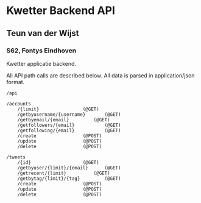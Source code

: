 # Kwetter Backend API

## Teun van der Wijst

### S62, Fontys Eindhoven

Kwetter applicatie backend.

All API path calls are described below. All data is parsed in application/json format.

    /api

	/accounts
		/{limit}				(@GET)
		/getbyusername/{username}		(@GET)
		/getbyemail/{email}			(@GET)
		/getfollowers/{email}			(@GET)
		/getfollowing/{email}			(@GET)
		/create					(@POST)
		/update					(@POST)
		/delete					(@POST)
	
	/tweets
		/{id}					(@GET)
		/getbyuser/{limit}/{email}		(@GET)
		/getrecent/{limit}			(@GET)
		/getbytag/{limit}/{tag}			(@GET)
		/create					(@POST)
		/update					(@POST)
		/delete					(@POST)

